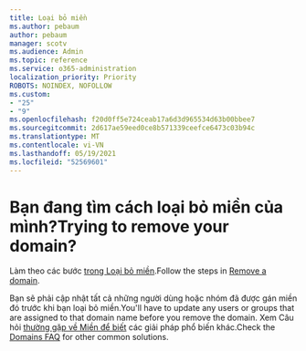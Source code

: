 ```yaml
---
title: Loại bỏ miền
ms.author: pebaum
author: pebaum
manager: scotv
ms.audience: Admin
ms.topic: reference
ms.service: o365-administration
localization_priority: Priority
ROBOTS: NOINDEX, NOFOLLOW
ms.custom:
- "25"
- "9"
ms.openlocfilehash: f20d0ff5e724ceab17a6d3d965534d63b00bbee7
ms.sourcegitcommit: 2d617ae59eed0ce8b571339ceefce6473c03b94c
ms.translationtype: MT
ms.contentlocale: vi-VN
ms.lasthandoff: 05/19/2021
ms.locfileid: "52569601"
---
```

# <a name="trying-to-remove-your-domain"></a><span data-ttu-id="960e4-102">Bạn đang tìm cách loại bỏ miền của mình?</span><span class="sxs-lookup"><span data-stu-id="960e4-102">Trying to remove your domain?</span></span>

<span data-ttu-id="960e4-103">Làm theo các bước [trong Loại bỏ miền](/microsoft-365/admin/get-help-with-domains/remove-a-domain).</span><span class="sxs-lookup"><span data-stu-id="960e4-103">Follow the steps in [Remove a domain](/microsoft-365/admin/get-help-with-domains/remove-a-domain).</span></span>
  
<span data-ttu-id="960e4-104">Bạn sẽ phải cập nhật tất cả những người dùng hoặc nhóm đã được gán miền đó trước khi bạn loại bỏ miền.</span><span class="sxs-lookup"><span data-stu-id="960e4-104">You'll have to update any users or groups that are assigned to that domain name before you remove the domain.</span></span> <span data-ttu-id="960e4-105">Xem Câu hỏi [thường gặp về Miền để biết](/microsoft-365/admin/setup/domains-faq) các giải pháp phổ biến khác.</span><span class="sxs-lookup"><span data-stu-id="960e4-105">Check the [Domains FAQ](/microsoft-365/admin/setup/domains-faq) for other common solutions.</span></span>
  